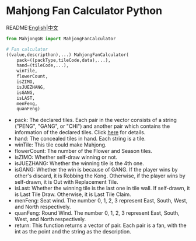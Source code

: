 Mahjong Fan Calculator Python
=====

README:[English](https://github.com/ailab-pku/Chinese-Standard-Mahjong/blob/master/fan-calculator-usage/Mahjong-GB-Python/README.md)|[中文](https://github.com/ailab-pku/Chinese-Standard-Mahjong/blob/master/fan-calculator-usage/Mahjong-GB-Python/README-zh.md)

```Python
from MahjongGB import MahjongFanCalculator

# Fan calculator
((value,descripthon),...) MahjongFanCalculator(
    pack=((packType,tileCode,data),...),
    hand=(tileCode,...),
    winTile,
    flowerCount,
    isZIMO,
    isJUEZHANG,
    isGANG,
    isLAST,
    menFeng,
    quanFeng)
```

- pack: The declared tiles. Each pair in the vector consists of a string ("PENG", "GANG", or "CHI") and another pair which contains the information of the declared tiles. Click [here](https://github.com/ailab-pku/Chinese-Standard-Mahjong/blob/master/fan-calculator-usage/ChineseOfficialMahjongHelper/Classes/mahjong-algorithm/README.md) for details.
- hand: The concealed tiles in hand. Each string is a tile.
- winTile: This tile could make Mahjong.
- flowerCount: The number of the Flower and Season tiles.
- isZIMO: Whether self-draw winning or not.
- isJUEZHANG: Whether the winning tile is the 4th one.
- isGANG: Whether the win is because of GANG. If the player wins by other's discard, it is Robbing the Kong. Otherwise, if the player wins by self-drawn, it is Out with Replacement Tile.
- isLast: Whether the winning tile is the last one in tile wall. If self-drawn, it is Last Tile Draw. Otherwise, it is Last Tile Claim.
- menFeng: Seat wind. The number 0, 1, 2, 3 represent East, South, West, and North respectively.
- quanFeng: Round Wind. The number 0, 1, 2, 3 represent East, South, West, and North respectively.
- return: This function returns a vector of pair. Each pair is a fan, with the int as the point and the string as the description.